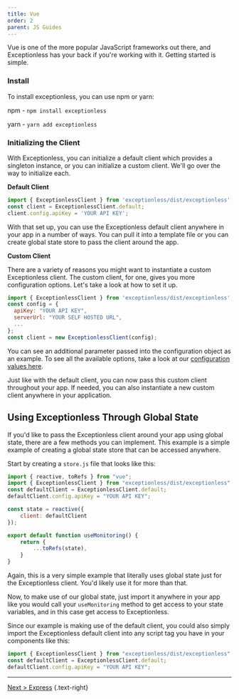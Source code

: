 ```yaml
---
title: Vue
order: 2
parent: JS Guides
---
```


Vue is one of the more popular JavaScript frameworks out there, and Exceptionless has your back if you're working with it. Getting started is simple. 

### Install 

To install exceptionless, you can use npm or yarn: 

npm - `npm install exceptionless`

yarn - `yarn add exceptionless`

### Initializing the Client 

With Exceptionless, you can initialize a default client which provides a singleton instance, or you can initialize a custom client. We'll go over the way to initialize each. 

**Default Client**  
```javascript
import { ExceptionlessClient } from 'exceptionless/dist/exceptionless';
const client = ExceptionlessClient.default;
client.config.apiKey = 'YOUR API KEY';
``` 

With that set up, you can use the Exceptionless default client anywhere in your app in a number of ways. You can pull it into a template file or you can create global state store to pass the client around the app.

**Custom Client** 

There are a variety of reasons you might want to instantiate a custom Exceptionless client. The custom client, for one, gives you more configuration options. Let's take a look at how to set it up. 

```javascript
import { ExceptionlessClient } from 'exceptionless/dist/exceptionless';
const config = {
  apiKey: "YOUR API KEY", 
  serverUrl: "YOUR SELF HOSTED URL",
  ...
};
const client = new ExceptionlessClient(config);
```

You can see an additional parameter passed into the configuration object as an example. To see all the available options, take a look at our [configuration values here](../client-configuration-values.md).

Just like with the default client, you can now pass this custom client throughout your app. If needed, you can also instantiate a new custom client anywhere in your application. 

## Using Exceptionless Through Global State 

If you'd like to pass the Exceptionless client around your app using global state, there are a few methods you can implement. This example is a simple example of creating a global state store that can be accessed anywhere. 

Start by creating a `store.js` file that looks like this: 

```javascript
import { reactive, toRefs } from "vue";
import { ExceptionlessClient } from "exceptionless/dist/exceptionless";
const defaultClient = ExceptionlessClient.default;
defaultClient.config.apiKey = "YOUR API KEY";

const state = reactive({
    client: defaultClient
});

export default function useMonitoring() {
    return {
        ...toRefs(state),
    }
}
```

Again, this is a very simple example that literally uses global state just for the Exceptionless client. You'd likely use it for more than that. 

Now, to make use of our global state, just import it anywhere in your app like you would call your `useMonitoring` method to get access to your state variables, and in this case get access to Exceptionless. 

Since our example is making use of the default client, you could also simply import the Exceptionless default client into any script tag you have in your components like this: 

```js
import { ExceptionlessClient } from "exceptionless/dist/exceptionless";
const defaultClient = ExceptionlessClient.default;
defaultClient.config.apiKey = "YOUR API KEY";
```

---  

[Next > Express](express.md) {.text-right}



